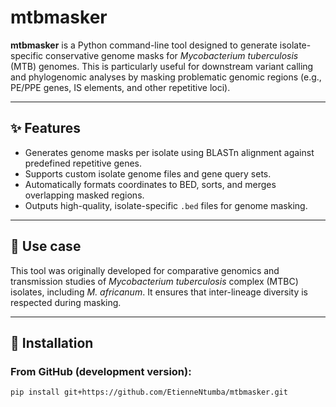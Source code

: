 # mtbmasker

**mtbmasker** is a Python command-line tool designed to generate isolate-specific conservative genome masks for *Mycobacterium tuberculosis* (MTB) genomes. This is particularly useful for downstream variant calling and phylogenomic analyses by masking problematic genomic regions (e.g., PE/PPE genes, IS elements, and other repetitive loci).

---

## ✨ Features

- Generates genome masks per isolate using BLASTn alignment against predefined repetitive genes.
- Supports custom isolate genome files and gene query sets.
- Automatically formats coordinates to BED, sorts, and merges overlapping masked regions.
- Outputs high-quality, isolate-specific `.bed` files for genome masking.

---

## 🧬 Use case

This tool was originally developed for comparative genomics and transmission studies of *Mycobacterium tuberculosis* complex (MTBC) isolates, including *M. africanum*. It ensures that inter-lineage diversity is respected during masking.

---

## 🔧 Installation

### From GitHub (development version):

```bash
pip install git+https://github.com/EtienneNtumba/mtbmasker.git
